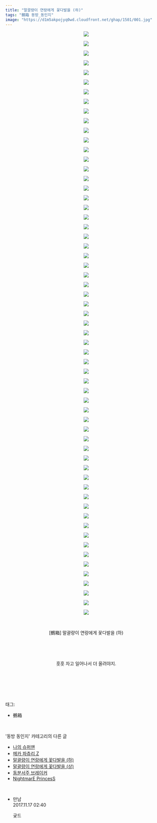 ```yaml
---
title: "말괄량이 연랑에게 꽃다발을 (하)"
tags: "鵺箱 동방_동인지"
image: "https://d1m5akpojyq0wd.cloudfront.net/ghap/1501/001.jpg"
---
```

<div class="article">
<p style="text-align: center; clear: none; float: none;"><img src="{{ site.imgserver6 }}/ghap/1501/001.jpg"/></p>
<p style="text-align: center; clear: none; float: none;"><img src="{{ site.imgserver6 }}/ghap/1501/002.jpg"/></p>
<p style="text-align: center; clear: none; float: none;"><img src="{{ site.imgserver6 }}/ghap/1501/003.jpg"/></p>
<p style="text-align: center; clear: none; float: none;"><img src="{{ site.imgserver6 }}/ghap/1501/004.jpg"/></p>
<p style="text-align: center; clear: none; float: none;"><img src="{{ site.imgserver6 }}/ghap/1501/005.jpg"/></p>
<p style="text-align: center; clear: none; float: none;"><img src="{{ site.imgserver6 }}/ghap/1501/006.jpg"/></p>
<p style="text-align: center; clear: none; float: none;"><img src="{{ site.imgserver6 }}/ghap/1501/007.jpg"/></p>
<p style="text-align: center; clear: none; float: none;"><img src="{{ site.imgserver6 }}/ghap/1501/008.jpg"/></p>
<p style="text-align: center; clear: none; float: none;"><img src="{{ site.imgserver6 }}/ghap/1501/009.jpg"/></p>
<p style="text-align: center; clear: none; float: none;"><img src="{{ site.imgserver6 }}/ghap/1501/010.jpg"/></p>
<p style="text-align: center; clear: none; float: none;"><img src="{{ site.imgserver6 }}/ghap/1501/011.jpg"/></p>
<p style="text-align: center; clear: none; float: none;"><img src="{{ site.imgserver6 }}/ghap/1501/012.jpg"/></p>
<p style="text-align: center; clear: none; float: none;"><img src="{{ site.imgserver6 }}/ghap/1501/013.jpg"/></p>
<p style="text-align: center; clear: none; float: none;"><img src="{{ site.imgserver6 }}/ghap/1501/014.jpg"/></p>
<p style="text-align: center; clear: none; float: none;"><img src="{{ site.imgserver6 }}/ghap/1501/015.jpg"/></p>
<p style="text-align: center; clear: none; float: none;"><img src="{{ site.imgserver6 }}/ghap/1501/016.jpg"/></p>
<p style="text-align: center; clear: none; float: none;"><img src="{{ site.imgserver6 }}/ghap/1501/017.jpg"/></p>
<p style="text-align: center; clear: none; float: none;"><img src="{{ site.imgserver6 }}/ghap/1501/018.jpg"/></p>
<p style="text-align: center; clear: none; float: none;"><img src="{{ site.imgserver6 }}/ghap/1501/019.jpg"/></p>
<p style="text-align: center; clear: none; float: none;"><img src="{{ site.imgserver6 }}/ghap/1501/020.jpg"/></p>
<p style="text-align: center; clear: none; float: none;"><img src="{{ site.imgserver6 }}/ghap/1501/021.jpg"/></p>
<p style="text-align: center; clear: none; float: none;"><img src="{{ site.imgserver6 }}/ghap/1501/022.jpg"/></p>
<p style="text-align: center; clear: none; float: none;"><img src="{{ site.imgserver6 }}/ghap/1501/023.jpg"/></p>
<p style="text-align: center; clear: none; float: none;"><img src="{{ site.imgserver6 }}/ghap/1501/024.jpg"/></p>
<p style="text-align: center; clear: none; float: none;"><img src="{{ site.imgserver6 }}/ghap/1501/025.jpg"/></p>
<p style="text-align: center; clear: none; float: none;"><img src="{{ site.imgserver6 }}/ghap/1501/026.jpg"/></p>
<p style="text-align: center; clear: none; float: none;"><img src="{{ site.imgserver6 }}/ghap/1501/027.jpg"/></p>
<p style="text-align: center; clear: none; float: none;"><img src="{{ site.imgserver6 }}/ghap/1501/028.jpg"/></p>
<p style="text-align: center; clear: none; float: none;"><img src="{{ site.imgserver6 }}/ghap/1501/029.jpg"/></p>
<p style="text-align: center; clear: none; float: none;"><img src="{{ site.imgserver6 }}/ghap/1501/030.jpg"/></p>
<p style="text-align: center; clear: none; float: none;"><img src="{{ site.imgserver6 }}/ghap/1501/031.jpg"/></p>
<p style="text-align: center; clear: none; float: none;"><img src="{{ site.imgserver6 }}/ghap/1501/032.jpg"/></p>
<p style="text-align: center; clear: none; float: none;"><img src="{{ site.imgserver6 }}/ghap/1501/033.jpg"/></p>
<p style="text-align: center; clear: none; float: none;"><img src="{{ site.imgserver6 }}/ghap/1501/034.jpg"/></p>
<p style="text-align: center; clear: none; float: none;"><img src="{{ site.imgserver6 }}/ghap/1501/035.jpg"/></p>
<p style="text-align: center; clear: none; float: none;"><img src="{{ site.imgserver6 }}/ghap/1501/036.jpg"/></p>
<p style="text-align: center; clear: none; float: none;"><img src="{{ site.imgserver6 }}/ghap/1501/037.jpg"/></p>
<p style="text-align: center; clear: none; float: none;"><img src="{{ site.imgserver6 }}/ghap/1501/038.jpg"/></p>
<p style="text-align: center; clear: none; float: none;"><img src="{{ site.imgserver6 }}/ghap/1501/039.jpg"/></p>
<p style="text-align: center; clear: none; float: none;"><img src="{{ site.imgserver6 }}/ghap/1501/040.jpg"/></p>
<p style="text-align: center; clear: none; float: none;"><img src="{{ site.imgserver6 }}/ghap/1501/041.jpg"/></p>
<p style="text-align: center; clear: none; float: none;"><img src="{{ site.imgserver6 }}/ghap/1501/042.jpg"/></p>
<p style="text-align: center; clear: none; float: none;"><img src="{{ site.imgserver6 }}/ghap/1501/043.jpg"/></p>
<p style="text-align: center; clear: none; float: none;"><img src="{{ site.imgserver6 }}/ghap/1501/044.jpg"/></p>
<p style="text-align: center; clear: none; float: none;"><img src="{{ site.imgserver6 }}/ghap/1501/045.jpg"/></p>
<p style="text-align: center; clear: none; float: none;"><img src="{{ site.imgserver6 }}/ghap/1501/046.jpg"/></p>
<p style="text-align: center; clear: none; float: none;"><img src="{{ site.imgserver6 }}/ghap/1501/047.jpg"/></p>
<p style="text-align: center; clear: none; float: none;"><img src="{{ site.imgserver6 }}/ghap/1501/048.jpg"/></p>
<p style="text-align: center; clear: none; float: none;"><img src="{{ site.imgserver6 }}/ghap/1501/049.jpg"/></p>
<p style="text-align: center; clear: none; float: none;"><img src="{{ site.imgserver6 }}/ghap/1501/050.jpg"/></p>
<p style="text-align: center; clear: none; float: none;"><img src="{{ site.imgserver6 }}/ghap/1501/051.jpg"/></p>
<p style="text-align: center; clear: none; float: none;"><img src="{{ site.imgserver6 }}/ghap/1501/052.jpg"/></p>
<p style="text-align: center; clear: none; float: none;"><img src="{{ site.imgserver6 }}/ghap/1501/053.jpg"/></p>
<p style="text-align: center; clear: none; float: none;"><img src="{{ site.imgserver6 }}/ghap/1501/054.jpg"/></p>
<p style="text-align: center; clear: none; float: none;"><img src="{{ site.imgserver6 }}/ghap/1501/055.jpg"/></p>
<p style="text-align: center; clear: none; float: none;"><img src="{{ site.imgserver6 }}/ghap/1501/056.jpg"/></p>
<p style="text-align: center; clear: none; float: none;"><img src="{{ site.imgserver6 }}/ghap/1501/057.jpg"/></p>
<p style="text-align: center; clear: none; float: none;"><img src="{{ site.imgserver6 }}/ghap/1501/058.jpg"/></p>
<p style="text-align: center; clear: none; float: none;"><img src="{{ site.imgserver6 }}/ghap/1501/059.jpg"/></p>
<p style="text-align: center; clear: none; float: none;"><img src="{{ site.imgserver6 }}/ghap/1501/060.jpg"/></p>
<p style="text-align: center; clear: none; float: none;"><img src="{{ site.imgserver6 }}/ghap/1501/061.jpg"/></p>
<p style="text-align: center; clear: none; float: none;"><br/></p>
<p style="text-align: center; clear: none; float: none;">[鵺箱] 말괄량이 연랑에게 꽃다발을 (하)</p>
<p style="text-align: center; clear: none; float: none;"><br/></p>
<p style="text-align: center; clear: none; float: none;"><br/></p>
<p style="text-align: center; clear: none; float: none;">훗훗 자고 일어나서 더 올려야지.</p>
<p style="text-align: center; clear: none; float: none;"><br/></p>
<p><br/></p>
</div><br/>
<div class="tagTrail">
<p>태그: </p>
<ul>
<li>鵺箱</li>
</ul>
</div><br/>
<div class="another">
<p>'동방 동인지' 카테고리의 다른 글</p>
<ul>
<li><a href="/ghap_1503">나의 슈퍼맨</a></li>
<li><a href="/ghap_1502">메카 파츄리 Z</a></li>
<li><a href="/ghap_1501">말괄량이 연랑에게 꽃다발을 (하)</a></li>
<li><a href="/ghap_1500">말괄량이 연랑에게 꽃다발을 (상)</a></li>
<li><a href="/ghap_1498">동분서주 브레이커</a></li>
<li><a href="/ghap_1497">NightmarE PrincesS</a></li>
</ul>
</div><br/>
<div class="cb_module cb_fluid">
<div class="cb_wrt cb_profile">
<div class="comment">
<ul>
<li class="cb_thumb_off" id="comment15131061">
<div class="cb_comment_area">
<div class="cb_info_area">
<div class="cb_section">
<span class="cb_nick_name">만남</span>
</div>
<div class="cb_section">
<span class="cb_date">2017.11.17 02:40 </span>
</div>
</div>
<div class="cb_dsc_comment">
<p class="cb_dsc">
											궂드
										</p>
</div>
</div></li>
</ul>
</div>
</div><!-- commentList close -->
</div><br/>
